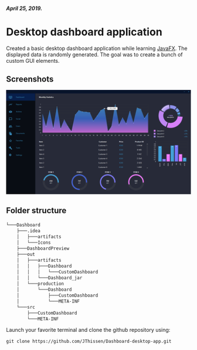 ##### April 25, 2019.
# Desktop dashboard application

Created a basic desktop dashboard application while learning [JavaFX](https://en.wikipedia.org/wiki/JavaFX). The displayed data is randomly generated. The goal was to create a bunch of custom GUI elements.


## Screenshots
![](Dashboard/DashboardPreview/DashboardImage.png)

## Folder structure
```
└───Dashboard
    ├───.idea
    │   ├───artifacts
    │   └───Icons
    ├───DashboardPreview
    ├───out
    │   ├───artifacts
    │   │   ├───Dashboard
    │   │   │   └───CustomDashboard
    │   │   └───Dashboard_jar
    │   └───production
    │       └───Dashboard
    │           ├───CustomDashboard
    │           └───META-INF
    └───src
        ├───CustomDashboard
        └───META-INF
  ```

Launch your favorite terminal and clone the github repository using:
```
git clone https://github.com/JThissen/Dashboard-desktop-app.git
```
